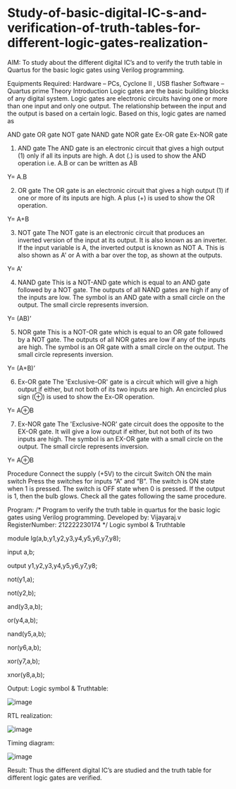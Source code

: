 # Study-of-basic-digital-IC-s-and-verification-of-truth-tables-for-different-logic-gates-realization-
 AIM:
To study about the different digital IC’s and to verify the truth table in Quartus for the basic logic gates using Verilog programming.

Equipments Required:
Hardware – PCs, Cyclone II , USB flasher
Software – Quartus prime
Theory
Introduction
Logic gates are the basic building blocks of any digital system. Logic gates are electronic circuits having one or more than one input and only one output. The relationship between the input and the output is based on a certain logic. Based on this, logic gates are named as

AND gate
OR gate
NOT gate
NAND gate
NOR gate
Ex-OR gate
Ex-NOR gate
1) AND gate
The AND gate is an electronic circuit that gives a high output (1) only if all its inputs are high. A dot (.) is used to show the AND operation i.e. A.B or can be written as AB

Y= A.B

2) OR gate
The OR gate is an electronic circuit that gives a high output (1) if one or more of its inputs are high. A plus (+) is used to show the OR operation.

Y= A+B

3) NOT gate
The NOT gate is an electronic circuit that produces an inverted version of the input at its output. It is also known as an inverter. If the input variable is A, the inverted output is known as NOT A. This is also shown as A' or A with a bar over the top, as shown at the outputs.

Y= A'

4) NAND gate
This is a NOT-AND gate which is equal to an AND gate followed by a NOT gate. The outputs of all NAND gates are high if any of the inputs are low. The symbol is an AND gate with a small circle on the output. The small circle represents inversion.

Y= (AB)’

5) NOR gate
This is a NOT-OR gate which is equal to an OR gate followed by a NOT gate. The outputs of all NOR gates are low if any of the inputs are high. The symbol is an OR gate with a small circle on the output. The small circle represents inversion.

Y= (A+B)’

6) Ex-OR gate
The 'Exclusive-OR' gate is a circuit which will give a high output if either, but not both of its two inputs are high. An encircled plus sign (⊕) is used to show the Ex-OR operation.

Y= A⊕B

7) Ex-NOR gate
The 'Exclusive-NOR' gate circuit does the opposite to the EX-OR gate. It will give a low output if either, but not both of its two inputs are high. The symbol is an EX-OR gate with a small circle on the output. The small circle represents inversion.

Y= A⊕B

Procedure
Connect the supply (+5V) to the circuit
Switch ON the main switch
Press the switches for inputs “A” and “B”. The switch is ON state when 1 is pressed. The switch is OFF state when 0 is pressed.
If the output is 1, then the bulb glows.
Check all the gates following the same procedure.

Program:
/*
Program to verify the truth table in quartus for the basic logic gates using Verilog programming.
Developed by: Vijayaraj.v
RegisterNumber:  212222230174
*/
Logic symbol & Truthtable


module lg(a,b,y1,y2,y3,y4,y5,y6,y7,y8);

input a,b;

output y1,y2,y3,y4,y5,y6,y7,y8;

not(y1,a);

not(y2,b);

and(y3,a,b);

or(y4,a,b);

nand(y5,a,b);

nor(y6,a,b);

xor(y7,a,b);

xnor(y8,a,b);

Output:
Logic symbol & Truthtable:

![image](https://user-images.githubusercontent.com/121303741/230293259-b8f976b3-2fb9-41e4-9dd0-a73b2eafc342.png)

RTL realization:

![image](https://user-images.githubusercontent.com/121303741/230293339-ae1736a9-a572-4660-afbc-7792247dd596.png)

Timing diagram:

![image](https://user-images.githubusercontent.com/121303741/230293430-0b7db9b0-643e-4302-86ca-bb9b1911dd0b.png)


Result:
Thus the different digital IC’s are studied and the truth table for different logic gates are verified.
